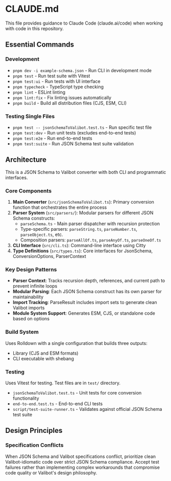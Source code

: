 # CLAUDE.md

This file provides guidance to Claude Code (claude.ai/code) when working with code in this repository.

## Essential Commands

### Development
- `pnpm dev -i example-schema.json` - Run CLI in development mode
- `pnpm test` - Run test suite with Vitest
- `pnpm test:ui` - Run tests with UI interface
- `pnpm typecheck` - TypeScript type checking
- `pnpm lint` - ESLint linting
- `pnpm lint:fix` - Fix linting issues automatically
- `pnpm build` - Build all distribution files (CJS, ESM, CLI)

### Testing Single Files
- `pnpm test -- jsonSchemaToValibot.test.ts` - Run specific test file
- `pnpm test:dev` - Run unit tests (excludes end-to-end tests)
- `pnpm test:e2e` - Run end-to-end tests
- `pnpm test:suite` - Run JSON Schema test suite validation

## Architecture

This is a JSON Schema to Valibot converter with both CLI and programmatic interfaces.

### Core Components

1. **Main Converter** (`src/jsonSchemaToValibot.ts`): Primary conversion function that orchestrates the entire process
2. **Parser System** (`src/parsers/`): Modular parsers for different JSON Schema constructs:
   - `parseSchema.ts` - Main parser dispatcher with recursion protection
   - Type-specific parsers: `parseString.ts`, `parseNumber.ts`, `parseObject.ts`, etc.
   - Composition parsers: `parseAllOf.ts`, `parseAnyOf.ts`, `parseOneOf.ts`
3. **CLI Interface** (`src/cli.ts`): Command-line interface using Citty
4. **Type Definitions** (`src/types.ts`): Core interfaces for JsonSchema, ConversionOptions, ParserContext

### Key Design Patterns

- **Parser Context**: Tracks recursion depth, references, and current path to prevent infinite loops
- **Modular Parsing**: Each JSON Schema construct has its own parser for maintainability
- **Import Tracking**: ParseResult includes import sets to generate clean Valibot imports
- **Module System Support**: Generates ESM, CJS, or standalone code based on options

### Build System

Uses Rolldown with a single configuration that builds three outputs:
- Library (CJS and ESM formats)
- CLI executable with shebang

### Testing

Uses Vitest for testing. Test files are in `test/` directory.
- `jsonSchemaToValibot.test.ts` - Unit tests for core conversion functionality
- `end-to-end.test.ts` - End-to-end CLI tests
- `script/test-suite-runner.ts` - Validates against official JSON Schema test suite

## Design Principles

### Specification Conflicts
When JSON Schema and Valibot specifications conflict, prioritize clean Valibot-idiomatic code over strict JSON Schema compliance. Accept test failures rather than implementing complex workarounds that compromise code quality or Valibot's design philosophy.